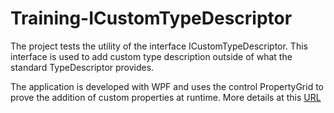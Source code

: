 Training-ICustomTypeDescriptor
==============================

The project tests the utility of the interface ICustomTypeDescriptor. 
This interface is used to add custom type description outside of what the standard TypeDescriptor provides.

The application is developed with WPF and uses the control PropertyGrid to prove the addition of custom properties at runtime.
More details at this  [URL](https://skilldrill.wordpress.com/2012/10/29/dynamic-custom-type-information/)